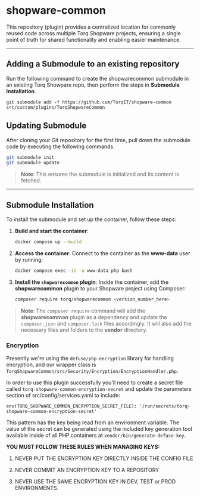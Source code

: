 
# shopware-common
This repository (plugin) provides a centralized location for commonly reused code across multiple Torq Shopware projects, ensuring a single point of truth for shared functionality and enabling easier maintenance.

---

## Adding a Submodule to an existing repository
Run the following command to create the shopwarecommon submodule in an existing Torq Showpare repo, then perform the steps in **Submodule Installation**.

`git submodule add -f https://github.com/TorqIT/shopware-common src/custom/plugins/TorqShopwareCommon`


## Updating Submodule 
After cloning your Git repository for the first time, pull down the submodule code by executing the following commands.

```bash
git submodule init
git submodule update
```

> **Note**: This ensures the submodule is initialized and its content is fetched.

---

## Submodule Installation
To install the submodule and set up the container, follow these steps:

1. **Build and start the container**:
   ```bash
   docker compose up --build
   ```

2. **Access the container**:
   Connect to the container as the **www-data** user by running:
   ```bash
   docker compose exec -it -u www-data php bash
   ```

3. **Install the `shopwarecommon` plugin**:
   Inside the container, add the **shopwarecommon** plugin to your Shopware project using Composer:
   ```bash
   composer require torq/shopwarecommon <version_number_here>
   ```

> **Note**: The `composer require` command will add the **shopwarecommon** plugin as a dependency and update the `composer.json` and `composer.lock` files accordingly.  It will also add the necessary files and folders to the **vendor** directory.



### Encryption

Presently we're using the `defuse/php-encryption` library for handling encryption, and our wrapper class is `TorqShopwareCommon/src/Security/Encryption/EncryptionHandler.php`.

In order to use this plugin successfully you'll need to create a secret file called `torq-shopware-common-encryption-secret` and update the parameters section of src/config/services.yaml to include:

```
env(TORQ_SHOPWARE_COMMON_ENCRYPTION_SECRET_FILE): '/run/secrets/torq-shopware-common-encryption-secret'
```

This pattern has the key being read from an environment variable. The value of the secret can be generated using the included key generation tool available inside of all PHP containers at `vendor/bin/generate-defuse-key`.

**YOU MUST FOLLOW THESE RULES WHEN MANAGING KEYS:**

1. NEVER PUT THE ENCRYPTION KEY DIRECTLY INSIDE THE CONFIG FILE

2. NEVER COMMIT AN ENCRYPTION KEY TO A REPOSITORY

3. NEVER USE THE SAME ENCRYPTION KEY IN DEV, TEST or PROD ENVIRONMENTS.
